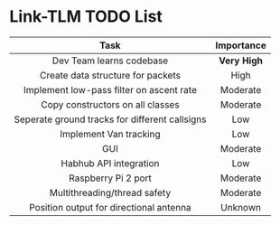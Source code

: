 Link-TLM TODO List
==================

| Task | Importance |
|:----:|:----------:|
|Dev Team learns codebase|__Very High__|
|Create data structure for packets|High|
|Implement low-pass filter on ascent rate|Moderate|
|Copy constructors on all classes|Moderate|
|Seperate ground tracks for different callsigns|Low|
|Implement Van tracking|Low|
|GUI|Moderate|
|Habhub API integration|Low|
|Raspberry Pi 2 port|Moderate|
|Multithreading/thread safety|Moderate|
|Position output for directional antenna|Unknown|